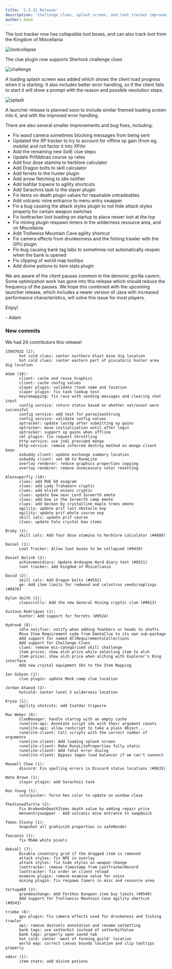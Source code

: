 ```yaml
---
title: '1.5.31 Release'
description: 'Challenge clues, splash screen, and loot tracker improvements'
author: Adam
---
```


The loot tracker now has collapsible loot boxes, and can also track loot from the Kingdom of Miscellania

![lootcollapse](/img/blog/1.5.31-Release/lootcollapse.png)

The clue plugin now supports Sherlock challenge clues

![challenge](/img/blog/1.5.31-Release/challenge.png)

A loading splash screen was added which shows the client load progress when it
is starting. It also includes better error handling, so if the client fails to
start it will show a prompt with the reason and possible resolution steps.

![splash](/img/blog/1.5.31-Release/splash.png)

A launcher release is planned soon to include similar themed loading screen into
it, and with the improved error handling.

There are also several smaller improvements and bug fixes, including:

- Fix wasd camera sometimes blocking messages from being sent
- Updated the XP tracker to try to account for offline xp gain (from eg. mobile)
  and not factor it into XP/hr
- Add the remaining new SotE clue steps
- Update Prifddinas course xp rates
- Add four dose stamina to herblore calculator
- Add Dragon bolts to skill calculator
- Add ferrets to the hunter plugin
- Add arrow fletching to idle notifier
- Add Isafdar tripwire to agility shortcuts
- Add Sarachnis task to the slayer plugin
- Fix items on death plugin values for repairable untradeables
- Add volcanic mine entrance to menu entry swapper
- Fix a bug causing the attack styles plugin to not hide attack styles properly
  for certain weapon switches
- Fix loottracker loot loading on startup to place newer loot at the top
- Fix mining plugin respawn timers in the wilderness resource area, and on Miscellania
- Add Trollweiss Mountain Cave agility shortcut
- Fix camera effects from drunkenness and the fishing trawler with the GPU
  plugin
- Fix bug causing bank tag tabs to sometimes not automatically reopen when the
  bank is opened
- Fix clipping of world map tooltips
- Add divine potions to item stats plugin

We are aware of the client pauses common in the demonic gorilla cavern. Some
optimization work has gone into this release which should reduce the frequency
of the pauses. We hope this combined with the upcoming launcher release, which
includes a newer version of Java with increased performance characteristics,
will solve this issue for most players.

Enjoy!

\- Adam

### New commits

We had 24 contributors this release!

```
15987632 (2):
      hot cold clues: center northern blast mine dig location
      hot cold clues: center eastern part of piscatoris hunter area dig location

Adam (18):
      client: cache and reuse Graphics
      client: cache config values
      slayer plugin: validate !task name and location
      slayer plugin: fix task lookup test
      keyremapping: fix race with sending messages and clearing chat input
      config service: return status based on whether set/unset were successful
      config service: add test for parseJsonString
      config service: validate config values
      xptracker: update lastXp after submitting xp gains
      xptracker: move initialization until after login
      xptracker: support xp gains when offline
      cml plugin: fix request throttling
      http-service: use jndi provided mongo
      http-service: remove inferred destroy method on mongo client bean
      osbuddy client: update exchange summary location
      osbuddy client: set UA to RuneLite
      overlay renderer: reduce graphics properties copying
      overlay renderer: remove unnecessary color resetting

Alexsuperfly (10):
      clues: add RUE GO anagram
      clues: add Lady Trahaearn cryptic
      clues: add elvish onions cryptic
      clues: update bow near Lord Iorwerth emote
      clues: add bow in the Iorwerth camp emote
      clues: add beckon by crystalline maple trees emote
      agility: update prif last obstacle exp
      agility: update prif whole course exp
      skill calc: update prif course
      clues: update Falo crystal bow items

Brady (1):
      skill calc: Add four dose stamina to herblore calculator (#4689)

Daniel (1):
      Loot Tracker: Allow loot boxes to be collapsed (#9439)

Daniel Bolink (2):
      achievmentdiary: Update Ardougne Hard diary text (#9551)
      loot tracker: add Kingdom of Miscellania

David (2):
      skill calc: Add Dragon bolts (#9552)
      ge: Add item limits for redwood and celastrus seeds/saplings (#9476)

Dylan Smith (1):
      cluescrolls: Add the new General Hining cryptic clue (#9613)

Gustavo Rodrigues (1):
      hunter: Add support for ferrets (#9524)

Hydrox6 (8):
      idle notifier: notify when adding feathers or heads to shafts
      Move Item Requirement code from EmoteClue to its own sub-package
      Add support for named AllRequirementsCollections
      Add support for Challenge Clues
      clues: remove mis-categorised skill challenge
      item prices: show alch price while selecting item to alch
      item prices: show alch price when alching with Explorer's Ring interface
      Add new crystal equipment IDs to the Item Mapping

Ian Gibson (1):
      clue plugin: update Monk camp clue location

Jordan Atwood (1):
      hotcold: Center level 5 wilderness location

Krysa (1):
      agility shotcuts: add Isafdar tripwire

Max Weber (8):
      ClanManager: handle startup with an empty cache
      runelite-api: Annotate script ids with their argument counts
      runelite-api: allow runScript to take a plain Object...
      runelite-client: Call scripts with the correct number of arguments
      runelite-client: Add loading splash screen
      runelite-client: Make RuneLiteProperties fully static
      runelite-client: Add fatal error dialog
      runelite-client: Bypass Jagex load balancer if we can't connect

Maxwell Chow (1):
      discord: Fix spelling errors in Discord status locations (#9615)

Nate Brown (1):
      slayer plugin: add Sarachnis task

Ron Young (1):
      colorpicker: force hex color to update on window close

TheStonedTurtle (2):
      Fix BrokenOnDeathItems death value by adding repair price
      menuentryswapper - Add volcanic mine entrance to swapQuick

Tomas Slusny (1):
      Snapshot all grahics2d properties in safeRender

Toocanzs (1):
      fix MSAA white pixels

dekvall (7):
      Disable inventory grid if the dragged item is removed
      attack styles: fix NPE in overlay
      attack styles: fix hide styles on weapon change
      loottracker: remove timestamp from LootTrackerRecord
      loottracker: fix order on client reload
      examine plugin: remove examine value for coins
      mining plugin: fix respawn timers in misc and resource area

tortuga69 (2):
      grandexchange: Add Forthos Dungeon item buy limits (#9540)
      Add support for Trollweiss Mountain Cave agility shortcut (#9543)

trimbe (6):
      gpu plugin: fix camera effects used for drunkeness and fishing trawler
      api: remove devtools annotation and rename setSetting
      bank tags: use setVarbit instead of setVarbitValue
      bank tags: properly open saved tab
      hot cold: center 'west of farming guild' location
      world map: correct canvas bounds location and clip tooltips properly

xdesr (1):
      item stats: add divine potions
```
